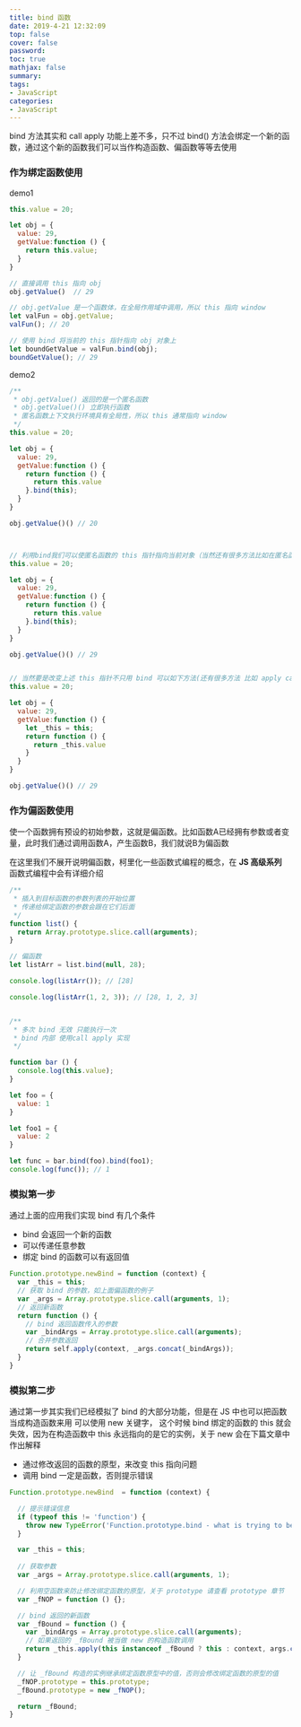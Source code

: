 ```yaml
---
title: bind 函数
date: 2019-4-21 12:32:09
top: false
cover: false
password:
toc: true
mathjax: false
summary: 
tags:
- JavaScript
categories:
- JavaScript
---
```


bind 方法其实和 call apply 功能上差不多，只不过 bind() 方法会绑定一个新的函数，通过这个新的函数我们可以当作构造函数、偏函数等等去使用


### 作为绑定函数使用

demo1

```js
this.value = 20;

let obj = {
  value: 29,
  getValue:function () {
    return this.value;
  }
}

// 直接调用 this 指向 obj
obj.getValue()  // 29

// obj.getValue 是一个函数体，在全局作用域中调用，所以 this 指向 window
let valFun = obj.getValue;
valFun(); // 20

// 使用 bind 将当前的 this 指针指向 obj 对象上
let boundGetValue = valFun.bind(obj);
boundGetValue(); // 29
```

demo2

```js
/**
 * obj.getValue() 返回的是一个匿名函数
 * obj.getValue()() 立即执行函数
 * 匿名函数上下文执行环境具有全局性，所以 this 通常指向 window
 */
this.value = 20;

let obj = {
  value: 29,
  getValue:function () {
    return function () {
      return this.value
    }.bind(this);
  }
}

obj.getValue()() // 20



// 利用bind我们可以使匿名函数的 this 指针指向当前对象（当然还有很多方法比如在匿名函数内增加变量 _this = this）
this.value = 20;

let obj = {
  value: 29,
  getValue:function () {
    return function () {
      return this.value
    }.bind(this);
  }
}

obj.getValue()() // 29


// 当然要是改变上述 this 指针不只用 bind 可以如下方法(还有很多方法 比如 apply call)
this.value = 20;

let obj = {
  value: 29,
  getValue:function () {
    let _this = this;
    return function () {
      return _this.value
    }
  }
}

obj.getValue()() // 29

```

### 作为偏函数使用

使一个函数拥有预设的初始参数，这就是偏函数。比如函数A已经拥有参数或者变量，此时我们通过调用函数A，产生函数B，我们就说B为偏函数

在这里我们不展开说明偏函数，柯里化一些函数式编程的概念，在 **JS 高级系列** 函数式编程中会有详细介绍


```js
/**
 * 插入到目标函数的参数列表的开始位置
 * 传递给绑定函数的参数会跟在它们后面
 */
function list() {
  return Array.prototype.slice.call(arguments);
}

// 偏函数
let listArr = list.bind(null, 28);

console.log(listArr()); // [28]

console.log(listArr(1, 2, 3)); // [28, 1, 2, 3]


/**
 * 多次 bind 无效 只能执行一次
 * bind 内部 使用call apply 实现
 */

function bar () {
  console.log(this.value);
}

let foo = {
  value: 1
}

let foo1 = {
  value: 2
}

let func = bar.bind(foo).bind(foo1);
console.log(func()); // 1

```

### 模拟第一步

通过上面的应用我们实现 bind 有几个条件

- bind 会返回一个新的函数
- 可以传递任意参数
- 绑定 bind 的函数可以有返回值

```js
Function.prototype.newBind = function (context) {
  var _this = this;
  // 获取 bind 的参数，如上面偏函数的例子
  var _args = Array.prototype.slice.call(arguments, 1);
  // 返回新函数
  return function () {
    // bind 返回函数传入的参数
    var _bindArgs = Array.prototype.slice.call(arguments);
    // 合并参数返回
    return self.apply(context, _args.concat(_bindArgs));
  }
}

```

### 模拟第二步

通过第一步其实我们已经模拟了 bind 的大部分功能，但是在 JS 中也可以把函数当成构造函数来用 可以使用 new 关键字， 这个时候 bind 绑定的函数的 this 就会失效，因为在构造函数中 this 永远指向的是它的实例，关于 new 会在下篇文章中作出解释<br/>

- 通过修改返回的函数的原型，来改变 this 指向问题
- 调用 bind 一定是函数，否则提示错误

```js
Function.prototype.newBind  = function (context) {

  // 提示错误信息
  if (typeof this != 'function') {
    throw new TypeError('Function.prototype.bind - what is trying to be bound is not callable');
  }

  var _this = this;
  
  // 获取参数
  var _args = Array.prototype.slice.call(arguments, 1);

  // 利用空函数来防止修改绑定函数的原型，关于 prototype 请查看 prototype 章节
  var _fNOP = function () {};

  // bind 返回的新函数
  var _fBound = function () {
    var _bindArgs = Array.prototype.slice.call(arguments);
    // 如果返回的 _fBound 被当做 new 的构造函数调用
    return _this.apply(this instanceof _fBound ? this : context, args.concat(_bindArgs));
  }

  // 让 _fBound 构造的实例继承绑定函数原型中的值，否则会修改绑定函数的原型的值
  _fNOP.prototype = this.prototype;
  _fBound.prototype = new _fNOP();

  return _fBound;
}

```















